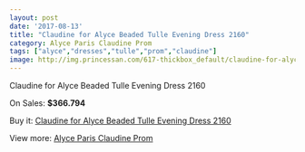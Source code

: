 ```yaml
---
layout: post
date: '2017-08-13'
title: "Claudine for Alyce Beaded Tulle Evening Dress 2160"
category: Alyce Paris Claudine Prom
tags: ["alyce","dresses","tulle","prom","claudine"]
image: http://img.princessan.com/617-thickbox_default/claudine-for-alyce-beaded-tulle-evening-dress-2160.jpg
---
```

Claudine for Alyce Beaded Tulle Evening Dress 2160

On Sales: **$366.794**
<a href="https://www.princessan.com/en/alyce-paris-claudine-prom/298-claudine-for-alyce-beaded-tulle-evening-dress-2160.html"><amp-img layout="responsive" width="600" height="600" src="//img.princessan.com/617-thickbox_default/claudine-for-alyce-beaded-tulle-evening-dress-2160.jpg" alt="Claudine for Alyce Beaded Tulle Evening Dress 2160 0" /></a>
<a href="https://www.princessan.com/en/alyce-paris-claudine-prom/298-claudine-for-alyce-beaded-tulle-evening-dress-2160.html"><amp-img layout="responsive" width="600" height="600" src="//img.princessan.com/619-thickbox_default/claudine-for-alyce-beaded-tulle-evening-dress-2160.jpg" alt="Claudine for Alyce Beaded Tulle Evening Dress 2160 1" /></a>
<a href="https://www.princessan.com/en/alyce-paris-claudine-prom/298-claudine-for-alyce-beaded-tulle-evening-dress-2160.html"><amp-img layout="responsive" width="600" height="600" src="//img.princessan.com/618-thickbox_default/claudine-for-alyce-beaded-tulle-evening-dress-2160.jpg" alt="Claudine for Alyce Beaded Tulle Evening Dress 2160 2" /></a>

Buy it: [Claudine for Alyce Beaded Tulle Evening Dress 2160](https://www.princessan.com/en/alyce-paris-claudine-prom/298-claudine-for-alyce-beaded-tulle-evening-dress-2160.html "Claudine for Alyce Beaded Tulle Evening Dress 2160")

View more: [Alyce Paris Claudine Prom](https://www.princessan.com/en/6-alyce-paris-claudine-prom "Alyce Paris Claudine Prom")